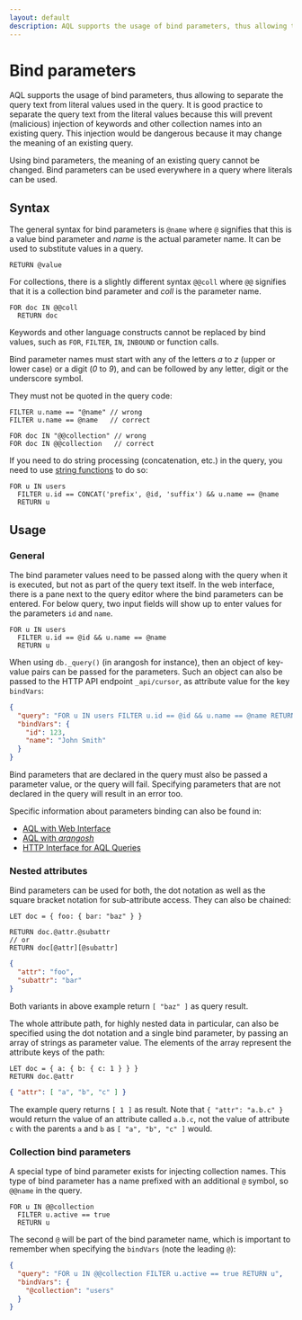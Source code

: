 ```yaml
---
layout: default
description: AQL supports the usage of bind parameters, thus allowing to separate the query text from literal values used in the query
---
```

Bind parameters
===============

AQL supports the usage of bind parameters, thus allowing to separate the query
text from literal values used in the query. It is good practice to separate the
query text from the literal values because this will prevent (malicious)
injection of keywords and other collection names into an existing query. This
injection would be dangerous because it may change the meaning of an existing
query.

Using bind parameters, the meaning of an existing query cannot be changed. Bind
parameters can be used everywhere in a query where literals can be used.

Syntax
------

The general syntax for bind parameters is `@name` where `@` signifies that this
is a value bind parameter and *name* is the actual parameter name. It can be
used to substitute values in a query.

```aql
RETURN @value
```

For collections, there is a slightly different syntax `@@coll` where `@@`
signifies that it is a collection bind parameter and *coll* is the parameter
name.

```aql
FOR doc IN @@coll
  RETURN doc
```

Keywords and other language constructs cannot be replaced by bind values, such
as `FOR`, `FILTER`, `IN`, `INBOUND` or function calls.

Bind parameter names must start with any of the letters *a* to *z* (upper or
lower case) or a digit (*0* to *9*), and can be followed by any letter, digit
or the underscore symbol.

They must not be quoted in the query code:

```aql
FILTER u.name == "@name" // wrong
FILTER u.name == @name   // correct
```

```aql
FOR doc IN "@@collection" // wrong
FOR doc IN @@collection   // correct
```

If you need to do string processing (concatenation, etc.) in the query, you
need to use [string functions](functions-string.html) to do so:

```aql
FOR u IN users
  FILTER u.id == CONCAT('prefix', @id, 'suffix') && u.name == @name
  RETURN u
```

Usage
-----

### General

The bind parameter values need to be passed along with the query when it is
executed, but not as part of the query text itself. In the web interface,
there is a pane next to the query editor where the bind parameters can be
entered. For below query, two input fields will show up to enter values for
the parameters `id` and `name`.

```aql
FOR u IN users
  FILTER u.id == @id && u.name == @name
  RETURN u
```

When using `db._query()` (in arangosh for instance), then an
object of key-value pairs can be passed for the parameters. Such an object
can also be passed to the HTTP API endpoint `_api/cursor`, as attribute
value for the key `bindVars`:

```json
{
  "query": "FOR u IN users FILTER u.id == @id && u.name == @name RETURN u",
  "bindVars": {
    "id": 123,
    "name": "John Smith"
  }
}
```

Bind parameters that are declared in the query must also be passed a parameter
value, or the query will fail. Specifying parameters that are not declared in
the query will result in an error too.

Specific information about parameters binding can also be found in:

- [AQL with Web Interface](invocation-with-web-interface.html)
- [AQL with _arangosh_](invocation-with-arangosh.html)
- [HTTP Interface for AQL Queries](../http/aql-query-cursor.html)

### Nested attributes

Bind parameters can be used for both, the dot notation as well as the square
bracket notation for sub-attribute access. They can also be chained:

```aql
LET doc = { foo: { bar: "baz" } }

RETURN doc.@attr.@subattr
// or
RETURN doc[@attr][@subattr]
```

```json
{
  "attr": "foo",
  "subattr": "bar"
}
```

Both variants in above example return `[ "baz" ]` as query result.

The whole attribute path, for highly nested data in particular, can also be
specified using the dot notation and a single bind parameter, by passing an
array of strings as parameter value. The elements of the array represent the
attribute keys of the path:

```aql
LET doc = { a: { b: { c: 1 } } }
RETURN doc.@attr
```

```json
{ "attr": [ "a", "b", "c" ] }
```

The example query returns `[ 1 ]` as result. Note that `{ "attr": "a.b.c" }`
would return the value of an attribute called `a.b.c`, not the value of
attribute `c` with the parents `a` and `b` as `[ "a", "b", "c" ]` would.

### Collection bind parameters

A special type of bind parameter exists for injecting collection names. This
type of bind parameter has a name prefixed with an additional `@` symbol, so
`@@name` in the query.

```aql
FOR u IN @@collection
  FILTER u.active == true
  RETURN u
```

The second `@` will be part of the bind parameter name, which is important to
remember when specifying the `bindVars` (note the leading `@`):

```json
{
  "query": "FOR u IN @@collection FILTER u.active == true RETURN u",
  "bindVars": {
    "@collection": "users"
  }
}
```
